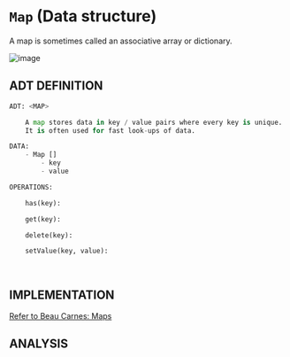 # `Map` (Data structure)

A map is sometimes called an associative array or dictionary. 

![image](https://user-images.githubusercontent.com/14041622/48754434-a32e3c80-eccc-11e8-9684-60736c9cac7e.png)


## ADT DEFINITION

```py
ADT: <MAP>

    A map stores data in key / value pairs where every key is unique. 
    It is often used for fast look-ups of data. 

DATA:
    - Map []
        - key
        - value

OPERATIONS:

    has(key):

    get(key):

    delete(key):

    setValue(key, value):

    
```

## IMPLEMENTATION

[Refer to Beau Carnes: Maps](https://codepen.io/beaucarnes/pen/jBjobG?editors=0011)

## ANALYSIS

